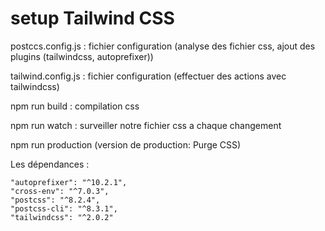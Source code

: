 # setup Tailwind CSS

postccs.config.js : fichier configuration (analyse des fichier css, ajout des plugins (tailwindcss, autoprefixer))

tailwind.config.js : fichier configuration (effectuer des actions avec tailwindcss)

npm run build : compilation css

npm run watch : surveiller notre fichier css a chaque changement

npm run production (version de production: Purge CSS)

Les dépendances :

    "autoprefixer": "^10.2.1",
    "cross-env": "^7.0.3",
    "postcss": "^8.2.4",
    "postcss-cli": "^8.3.1",
    "tailwindcss": "^2.0.2"